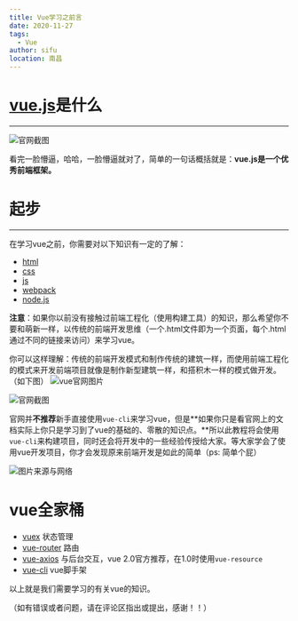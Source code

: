 ```yaml
---
title: Vue学习之前言
date: 2020-11-27
tags: 
  - Vue
author: sifu
location: 南昌
---
```


# [vue.js](https://cn.vuejs.org/)是什么
----
![官网截图](http://upload-images.jianshu.io/upload_images/5011280-cc58029ad3df271c.png?imageMogr2/auto-orient/strip%7CimageView2/2/w/1240)

看完一脸懵逼，哈哈，一脸懵逼就对了，简单的一句话概括就是：**vue.js是一个优秀前端框架。**

# 起步
----
在学习vue之前，你需要对以下知识有一定的了解：
- [html](http://www.runoob.com/html/html5-intro.html)
- [css](http://www.runoob.com/css/css-tutorial.html)
- [js](http://es6.ruanyifeng.com/)
- [webpack](https://github.com/Gitsifu/webpack-learn)
- [node.js](http://nodejs.cn/)

**注意**：如果你以前没有接触过前端工程化（使用构建工具）的知识，那么希望你不要和萌新一样，以传统的前端开发思维（一个.html文件即为一个页面，每个.html通过不同的链接来访问）来学习vue。

你可以这样理解：传统的前端开发模式和制作传统的建筑一样，而使用前端工程化的模式来开发前端项目就像是制作新型建筑一样，和搭积木一样的模式做开发。（如下图）
![vue官网图片](http://upload-images.jianshu.io/upload_images/5011280-bae53716d159cb8c.png?imageMogr2/auto-orient/strip%7CimageView2/2/w/1240)


![官网截图](http://upload-images.jianshu.io/upload_images/5011280-2dde1b2d455e48ea.png?imageMogr2/auto-orient/strip%7CimageView2/2/w/1240)

官网并**不推荐**新手直接使用`vue-cli`来学习vue，但是**如果你只是看官网上的文档实际上你只是学习到了vue的基础的、零散的知识点。**所以此教程将会使用`vue-cli`来构建项目，同时还会将开发中的一些经验传授给大家。等大家学会了使用vue开发项目，你才会发现原来前端开发是如此的简单（ps: 简单个屁）

![图片来源与网络](http://upload-images.jianshu.io/upload_images/5011280-7ea2465a176e5028.png?imageMogr2/auto-orient/strip%7CimageView2/2/w/1240)

# vue全家桶
- [vuex](https://vuex.vuejs.org/zh-cn/intro.html) 状态管理
- [vue-router](https://router.vuejs.org/zh-cn/installation.html) 路由
- [vue-axios](https://www.kancloud.cn/yunye/axios/234845) 与后台交互，vue 2.0官方推荐，在1.0时使用`vue-resource`
- [vue-cli](https://github.com/vuejs/vue-cli) vue脚手架

以上就是我们需要学习的有关vue的知识。

（如有错误或者问题，请在评论区指出或提出，感谢！！）
